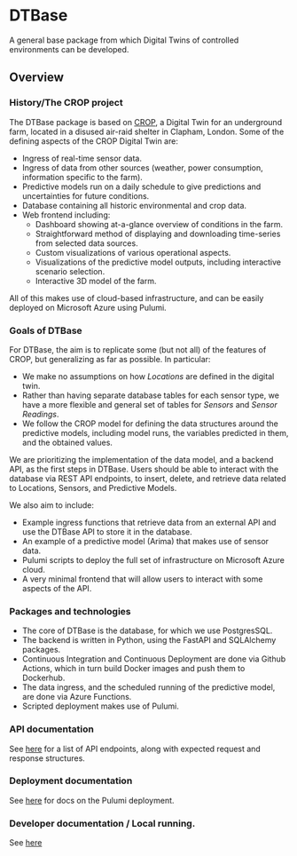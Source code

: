 # DTBase
A general base package from which Digital Twins of controlled environments can be developed.

## Overview

### History/The CROP project

The DTBase package is based on [CROP](https://github.com/alan-turing-institute/CROP), a Digital Twin for an underground farm, located in a disused air-raid shelter in Clapham, London.   Some of the defining aspects of the CROP Digital Twin are:
* Ingress of real-time sensor data.
* Ingress of data from other sources (weather, power consumption, information specific to the farm).
* Predictive models run on a daily schedule to give predictions and uncertainties for future conditions.
* Database containing all historic environmental and crop data.
* Web frontend including:
  - Dashboard showing at-a-glance overview of conditions in the farm.
  - Straightforward method of displaying and downloading time-series from selected data sources.
  - Custom visualizations of various operational aspects.
  - Visualizations of the predictive model outputs, including interactive scenario selection.
  - Interactive 3D model of the farm.

All of this makes use of cloud-based infrastructure, and can be easily deployed on Microsoft Azure using Pulumi.

### Goals of DTBase

For DTBase, the aim is to replicate some (but not all) of the features of CROP, but generalizing as far as possible.  In particular:
* We make no assumptions on how *Locations* are defined in the digital twin.
* Rather than having separate database tables for each sensor type, we have a more flexible and general set of tables for *Sensors* and *Sensor Readings*.
* We follow the CROP model for defining the data structures around the predictive models, including model runs, the variables predicted in them, and the obtained values.

We are prioritizing the implementation of the data model, and a backend API, as the first steps in DTBase.  Users should be able to interact with the database via REST API endpoints, to insert, delete, and retrieve data related to Locations, Sensors, and Predictive Models.

We also aim to include:
* Example ingress functions that retrieve data from an external API and use the DTBase API to store it in the database.
* An example of a predictive model (Arima) that makes use of sensor data.
* Pulumi scripts to deploy the full set of infrastructure on Microsoft Azure cloud.
* A very minimal frontend that will allow users to interact with some aspects of the API.

### Packages and technologies

* The core of DTBase is the database, for which we use PostgresSQL.
* The backend is written in Python, using the FastAPI and SQLAlchemy packages.
* Continuous Integration and Continuous Deployment are done via Github Actions, which in turn build Docker images and push them to Dockerhub.
* The data ingress, and the scheduled running of the predictive model, are done via Azure Functions.
* Scripted deployment makes use of Pulumi.

### API documentation

See [here](dtbase/backend/README.md) for a list of API endpoints, along with expected request and response structures.

### Deployment documentation

See [here](infrastructure/README.md) for docs on the Pulumi deployment.

### Developer documentation / Local running.

See [here](DeveloperDocs.md)
